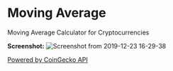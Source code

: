 # Moving Average

Moving Average Calculator for Cryptocurrencies

**Screenshot:**
![Screenshot from 2019-12-23 16-29-38](https://user-images.githubusercontent.com/25663729/71366179-9223bf00-25a1-11ea-9587-efb0850977bb.png)

[Powered by CoinGecko API]("https://www.coingecko.com/api/documentations/v3")
